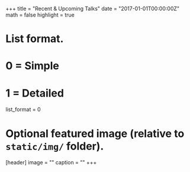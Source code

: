 +++
title = "Recent & Upcoming Talks"
date = "2017-01-01T00:00:00Z"
math = false
highlight = true

# List format.
#   0 = Simple
#   1 = Detailed
list_format = 0

# Optional featured image (relative to `static/img/` folder).
[header]
image = ""
caption = ""
+++
